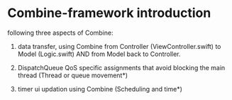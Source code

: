 # Combine-framework introduction
following three aspects of Combine:
1) data transfer, using Combine from Controller (ViewController.swift) to Model (Logic.swift) AND from Model back to Controller.

2) DispatchQueue QoS specific assignments that avoid blocking the main thread (Thread or queue movement*)

3) timer ui updation using Combine (Scheduling and time*)

